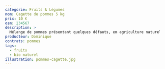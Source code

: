 ```yaml
---
categorie: Fruits & Légumes
nom: Cagette de pommes 5 kg
prix: 10 €
osm: 234567
description: >
  Mélange de pommes présentant quelques défauts, en agriculture naturelle
producteur: Dominique
contrats: pommes
tags:
  - fruits
  - bio naturel
illustration: pommes-cagette.jpg
---
```

